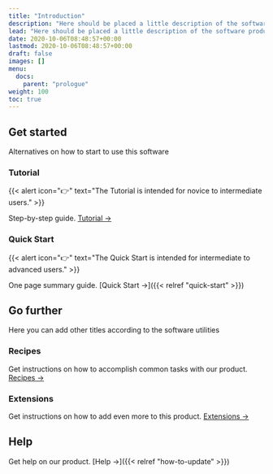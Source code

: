 ```yaml
---
title: "Introduction"
description: "Here should be placed a little description of the software product."
lead: "Here should be placed a little description of the software product."
date: 2020-10-06T08:48:57+00:00
lastmod: 2020-10-06T08:48:57+00:00
draft: false
images: []
menu:
  docs:
    parent: "prologue"
weight: 100
toc: true
---
```


## Get started

Alternatives on how to start to use this software

### Tutorial

{{< alert icon="👉" text="The Tutorial is intended for novice to intermediate users." >}}

Step-by-step guide. [Tutorial →](https://getdoks.org/tutorial/introduction/)

### Quick Start

{{< alert icon="👉" text="The Quick Start is intended for intermediate to advanced users." >}}

One page summary guide. [Quick Start →]({{< relref "quick-start" >}})

## Go further

Here you can add other titles according to the software utilities

### Recipes

Get instructions on how to accomplish common tasks with our product. [Recipes →](https://getdoks.org/docs/recipes/project-configuration/)

### Extensions

Get instructions on how to add even more to this product. [Extensions →](https://getdoks.org/docs/extensions/breadcrumb-navigation/)

## Help

Get help on our product. [Help →]({{< relref "how-to-update" >}})
